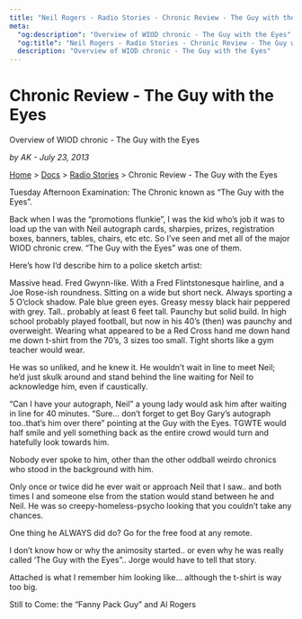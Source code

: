 ```yaml
---
title: "Neil Rogers - Radio Stories - Chronic Review - The Guy with the Eyes"
meta:
  "og:description": "Overview of WIOD chronic - The Guy with the Eyes"
  "og:title": "Neil Rogers - Radio Stories - Chronic Review - The Guy with the Eyes    "
  description: "Overview of WIOD chronic - The Guy with the Eyes"
---
```


# Chronic Review - The Guy with the Eyes

Overview of WIOD chronic - The Guy with the Eyes

_by AK - July 23, 2013_

[Home](https://neilrogers.org/) > [Docs](https://neilrogers.org/docs) > [Radio Stories](https://neilrogers.org/docs/radio-stories) > Chronic Review - The Guy with the Eyes

Tuesday Afternoon Examination: The Chronic known as “The Guy with the Eyes”.

Back when I was the “promotions flunkie”, I was the kid who’s job it was to load up the van with Neil autograph cards, sharpies, prizes, registration boxes, banners, tables, chairs, etc etc. So I’ve seen and met all of the major WIOD chronic crew. “The Guy with the Eyes” was one of them.

Here’s how I’d describe him to a police sketch artist:

Massive head. Fred Gwynn-like. With a Fred Flintstonesque hairline, and a Joe Rose-ish roundness. Sitting on a wide but short neck. Always sporting a 5 O’clock shadow. Pale blue green eyes. Greasy messy black hair peppered with grey. Tall.. probably at least 6 feet tall. Paunchy but solid build. In high school probably played football, but now in his 40’s (then) was paunchy and overweight. Wearing what appeared to be a Red Cross hand me down hand me down t-shirt from the 70’s, 3 sizes too small. Tight shorts like a gym teacher would wear.

He was so unliked, and he knew it. He wouldn’t wait in line to meet Neil; he’d just skulk around and stand behind the line waiting for Neil to acknowledge him, even if caustically.

“Can I have your autograph, Neil” a young lady would ask him after waiting in line for 40 minutes. “Sure… don’t forget to get Boy Gary’s autograph too..that’s him over there” pointing at the Guy with the Eyes. TGWTE would half smile and yell something back as the entire crowd would turn and hatefully look towards him.

Nobody ever spoke to him, other than the other oddball weirdo chronics who stood in the background with him.

Only once or twice did he ever wait or approach Neil that I saw.. and both times I and someone else from the station would stand between he and Neil. He was so creepy-homeless-psycho looking that you couldn’t take any chances.

One thing he ALWAYS did do? Go for the free food at any remote.

I don’t know how or why the animosity started.. or even why he was really called ‘The Guy with the Eyes”.. Jorge would have to tell that story.

Attached is what I remember him looking like… although the t-shirt is way too big.

Still to Come: the “Fanny Pack Guy” and Al Rogers